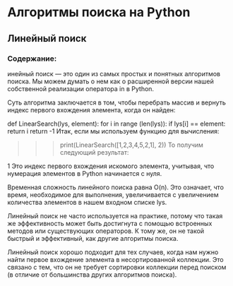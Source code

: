 # Алгоритмы поиска на Python

## Линейный поиск
### Содержание:
инейный поиск — это один из самых простых и понятных алгоритмов поиска. Мы можем думать о нем как о расширенной версии нашей собственной реализации оператора in в Python.

Суть алгоритма заключается в том, чтобы перебрать массив и вернуть индекс первого вхождения элемента, когда он найден:

def LinearSearch(lys, element):
    for i in range (len(lys)):
        if lys[i] == element:
            return i
    return -1
Итак, если мы используем функцию для вычисления:

>>> print(LinearSearch([1,2,3,4,5,2,1], 2))
То получим следующий результат:

1
Это индекс первого вхождения искомого элемента, учитывая, что нумерация элементов в Python начинается с нуля.

Временная сложность линейного поиска равна O(n). Это означает, что время, необходимое для выполнения, увеличивается с увеличением количества элементов в нашем входном списке lys.

Линейный поиск не часто используется на практике, потому что такая же эффективность может быть достигнута с помощью встроенных методов или существующих операторов. К тому же, он не такой быстрый и эффективный, как другие алгоритмы поиска.

Линейный поиск хорошо подходит для тех случаев, когда нам нужно найти первое вхождение элемента в несортированной коллекции. Это связано с тем, что он не требует сортировки коллекции перед поиском (в отличие от большинства других алгоритмов поиска).

